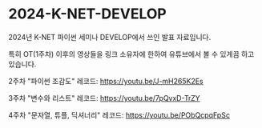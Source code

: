 # 2024-K-NET-DEVELOP
2024년 K-NET 파이썬 세미나 DEVELOP에서 쓰인 발표 자료입니다.

특히 OT(1주차) 이후의 영상들을 링크 소유자에 한하여 유튜브에서 볼 수 있게끔 하고 있습니다.

2주차 "파이썬 조감도" 레코드: https://youtu.be/J-mH265K2Es

3주차 "변수와 리스트" 레코드: https://youtu.be/7pQvxD-TrZY

4주차 "문자열, 튜플, 딕셔너리" 레코드: https://youtu.be/PObQcpqFpSc
